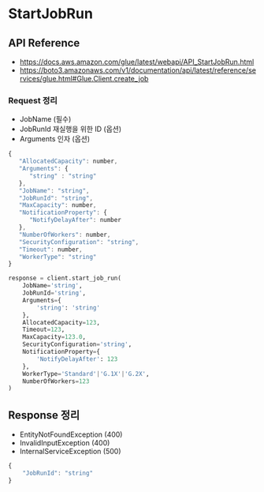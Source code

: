 # StartJobRun

## API Reference

* https://docs.aws.amazon.com/glue/latest/webapi/API_StartJobRun.html
* https://boto3.amazonaws.com/v1/documentation/api/latest/reference/services/glue.html#Glue.Client.create_job

### Request 정리

* JobName (필수)
* JobRunId 재실행을 위한 ID (옵션)
* Arguments 인자 (옵션)

```javascript
{
   "AllocatedCapacity": number,
   "Arguments": { 
      "string" : "string" 
   },
   "JobName": "string",
   "JobRunId": "string",
   "MaxCapacity": number,
   "NotificationProperty": { 
      "NotifyDelayAfter": number
   },
   "NumberOfWorkers": number,
   "SecurityConfiguration": "string",
   "Timeout": number,
   "WorkerType": "string"
}
```

```python
response = client.start_job_run(
    JobName='string',
    JobRunId='string',
    Arguments={
        'string': 'string'
    },
    AllocatedCapacity=123,
    Timeout=123,
    MaxCapacity=123.0,
    SecurityConfiguration='string',
    NotificationProperty={
        'NotifyDelayAfter': 123
    },
    WorkerType='Standard'|'G.1X'|'G.2X',
    NumberOfWorkers=123
)
```

## Response 정리

* EntityNotFoundException (400)
* InvalidInputException (400)
* InternalServiceException (500)

```javascript
{
    "JobRunId": "string"
}
```
